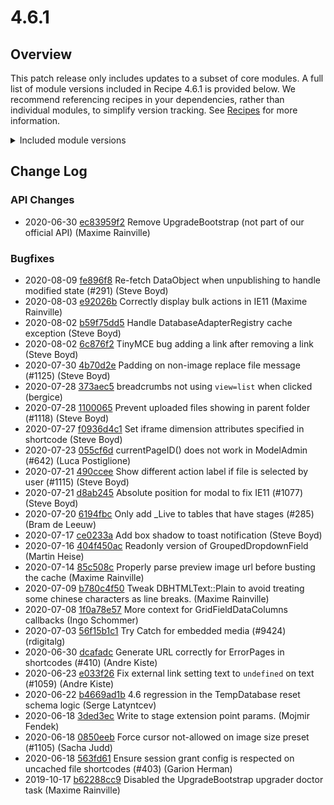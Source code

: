 # 4.6.1

## Overview

This patch release only includes updates to a subset of core modules. A full list of module versions included in Recipe 4.6.1 is provided below. We recommend referencing recipes in your dependencies, rather than individual modules, to simplify version tracking. See [Recipes](/getting_started/recipes) for more information.

<details>
<summary>Included module versions</summary>

| Module | Version |
| ------ | ------- |
| silverstripe/admin | **1.6.1** |
| silverstripe/asset-admin | **1.6.1** |
| silverstripe/assets | **1.6.1** |
| silverstripe/campaign-admin | 1.6.0 |
| silverstripe/cms | 4.6.0 |
| silverstripe/config | 1.0.18 |
| silverstripe/errorpage | 1.6.0 |
| silverstripe/framework | **4.6.2** |
| silverstripe/graphql | 3.3.0 |
| silverstripe/reports | 4.6.0 |
| silverstripe/siteconfig | 4.6.0 |
| silverstripe/versioned | **1.6.2** |
| silverstripe/versioned-admin | 1.6.0 |

</details>

<!--- Changes below this line will be automatically regenerated -->

## Change Log

### API Changes

 * 2020-06-30 [ec83959f2](https://github.com/silverstripe/silverstripe-framework/commit/ec83959f2c3ff7784fdd9503601732b5d006de13) Remove UpgradeBootstrap (not part of our official API) (Maxime Rainville)

### Bugfixes

 * 2020-08-09 [fe896f8](https://github.com/silverstripe/silverstripe-versioned/commit/fe896f8db589ac5132fdee06054797435e01db7c) Re-fetch DataObject when unpublishing to handle modified state (#291) (Steve Boyd)
 * 2020-08-03 [e92026b](https://github.com/silverstripe/silverstripe-asset-admin/commit/e92026b02f635fb3f12fbe3463ccbb196012ac02) Correctly display bulk actions in IE11 (Maxime Rainville)
 * 2020-08-02 [b59f75dd5](https://github.com/silverstripe/silverstripe-framework/commit/b59f75dd50f7bd03f4364e76c18315026ec17eab) Handle DatabaseAdapterRegistry cache exception (Steve Boyd)
 * 2020-08-02 [6c876f2](https://github.com/silverstripe/silverstripe-admin/commit/6c876f25d52d4e5bc4091cf9b2a47539f00c8e09) TinyMCE bug adding a link after removing a link (Steve Boyd)
 * 2020-07-30 [4b70d2e](https://github.com/silverstripe/silverstripe-asset-admin/commit/4b70d2ea7c41e8e6f88887eeb2615839c013746a) Padding on non-image replace file message (#1125) (Steve Boyd)
 * 2020-07-28 [373aec5](https://github.com/silverstripe/silverstripe-asset-admin/commit/373aec56714d87de78a01c578cb620690841a99c) breadcrumbs not using `view=list` when clicked (bergice)
 * 2020-07-28 [1100065](https://github.com/silverstripe/silverstripe-asset-admin/commit/11000657eb16b63cd186018e6055ed8bd9a6c10a) Prevent uploaded files showing in parent folder (#1118) (Steve Boyd)
 * 2020-07-27 [f0936d4c1](https://github.com/silverstripe/silverstripe-framework/commit/f0936d4c1ec88670d20dd67f9d5ab020ee4438d9) Set iframe dimension attributes specified in shortcode (Steve Boyd)
 * 2020-07-23 [055cf6d](https://github.com/silverstripe/silverstripe-admin/commit/055cf6d0af312d280697868900523d6d415ae11d) currentPageID() does not work in ModelAdmin (#642) (Luca Postiglione)
 * 2020-07-21 [490ccee](https://github.com/silverstripe/silverstripe-asset-admin/commit/490ccee7c5878d0e8db003c3b560bd30098f2e05) Show different action label if file is selected by user (#1115) (Steve Boyd)
 * 2020-07-21 [d8ab245](https://github.com/silverstripe/silverstripe-admin/commit/d8ab245008be478081f1f1c2435e573ee1904b6f) Absolute position for modal to fix IE11 (#1077) (Steve Boyd)
 * 2020-07-20 [6194fbc](https://github.com/silverstripe/silverstripe-versioned/commit/6194fbcfa83f2deb2cbaaffbfdb78dbf029c5b8b) Only add _Live to tables that have stages (#285) (Bram de Leeuw)
 * 2020-07-17 [ce0233a](https://github.com/silverstripe/silverstripe-admin/commit/ce0233a4450b48791dc0e4bd717bcb8390f03d3d) Add box shadow to toast notification (Steve Boyd)
 * 2020-07-16 [404f450ac](https://github.com/silverstripe/silverstripe-framework/commit/404f450ac395143eee6bedd131b1c80f5742f8bd) Readonly version of GroupedDropdownField (Martin Heise)
 * 2020-07-14 [85c508c](https://github.com/silverstripe/silverstripe-asset-admin/commit/85c508c84d3616ee475f6c6a076914f753a24148) Properly parse preview image url before busting the cache (Maxime Rainville)
 * 2020-07-09 [b780c4f50](https://github.com/silverstripe/silverstripe-framework/commit/b780c4f504555e5ae2d3861f8772f87ab20e016e) Tweak DBHTMLText::Plain to avoid treating some chinese characters as line breaks. (Maxime Rainville)
 * 2020-07-08 [1f0a78e57](https://github.com/silverstripe/silverstripe-framework/commit/1f0a78e57b1710b90c0c1827381e13ebe8b33dd7) More context for GridFieldDataColumns callbacks (Ingo Schommer)
 * 2020-07-03 [56f15b1c1](https://github.com/silverstripe/silverstripe-framework/commit/56f15b1c143d0c994780853e5c4fb9f3cd03de6d) Try Catch for embedded media (#9424) (rdigitalg)
 * 2020-06-30 [dcafadc](https://github.com/silverstripe/silverstripe-assets/commit/dcafadccc19ba4ace9d5942ea064cdbd3ac68eca) Generate URL correctly for ErrorPages in shortcodes (#410) (Andre Kiste)
 * 2020-06-23 [e033f26](https://github.com/silverstripe/silverstripe-admin/commit/e033f26d16527c04fb09c9ae3c1582367cf1dcaf) Fix external link setting text to `undefined` on text (#1059) (Andre Kiste)
 * 2020-06-22 [b4669ad1b](https://github.com/silverstripe/silverstripe-framework/commit/b4669ad1bb06228c4d5b79890ee9beafa3be8bbe) 4.6 regression in the TempDatabase reset schema logic (Serge Latyntcev)
 * 2020-06-18 [3ded3ec](https://github.com/silverstripe/silverstripe-versioned/commit/3ded3ec1d45c6d341a4e0d262a896ca7f2fcdf22) Write to stage extension point params. (Mojmir Fendek)
 * 2020-06-18 [0850eeb](https://github.com/silverstripe/silverstripe-asset-admin/commit/0850eeb205cd17a55daf3d0aff1f50c0d8bb3196) Force cursor not-allowed on image size preset (#1105) (Sacha Judd)
 * 2020-06-18 [563fd61](https://github.com/silverstripe/silverstripe-assets/commit/563fd61ce97c6819160d76330b456af54fa7e76f) Ensure session grant config is respected on uncached file shortcodes (#403) (Garion Herman)
 * 2019-10-17 [b62288cc9](https://github.com/silverstripe/silverstripe-framework/commit/b62288cc92bd7e58182e1b02b083eeb474366d52) Disabled the UpgradeBootstrap upgrader doctor task (Maxime Rainville)
<!--- Changes above this line will be automatically regenerated -->
